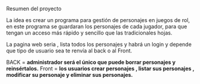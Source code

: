 Resumen del proyecto


La idea es crear un programa para gestión de personajes en juegos de rol, en este programa se guardaran los personajes de cada jugador, para que tengan un acceso más rápido y sencillo que las tradicionales hojas.



La pagina web seria , lista todos los personajes y habrá un login y depende que tipo de usuario sea
te renvía al back o al Front. 

BACK = **administrador será el único que puede borrar  personajes y reinsértalos.**
Front = **los usuarios crear personajes , listar  sus  personajes , modificar su personaje y eliminar sus personajes.**
